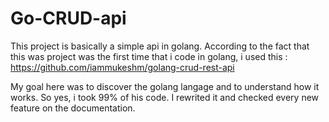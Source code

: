 # Go-CRUD-api
This project is basically a simple api in golang. According to the fact that this was project was the first time that i code in golang, i used this : https://github.com/iammukeshm/golang-crud-rest-api

My goal here was to discover the golang langage and to understand how it works. So yes, i took 99% of his code. I rewrited it and checked every new feature on the documentation. 
